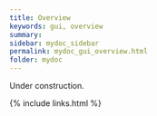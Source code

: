 ```yaml
---
title: Overview
keywords: gui, overview
summary: 
sidebar: mydoc_sidebar
permalink: mydoc_gui_overview.html
folder: mydoc
---
```


Under construction.

{% include links.html %}
